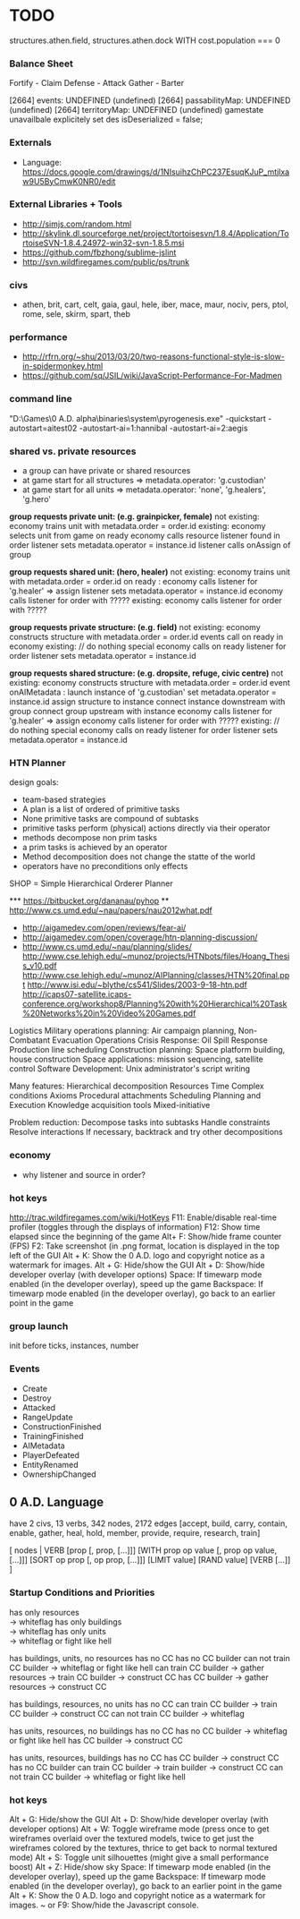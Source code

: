 

# TODO #

structures.athen.field, structures.athen.dock WITH cost.population === 0


### Balance Sheet

Fortify - Claim
Defense - Attack
Gather  - Barter


[2664]   events: UNDEFINED (undefined)
[2664]   passabilityMap: UNDEFINED (undefined)
[2664]   territoryMap: UNDEFINED (undefined)
gamestate unavailbale
explicitely set des
isDeserialized = false; 



### Externals

*  Language: https://docs.google.com/drawings/d/1NIsuihzChPC237EsuqKJuP_mtjlxaw9U5ByCmwK0NR0/edit 

### External Libraries + Tools ###

*  http://simjs.com/random.html
*  http://skylink.dl.sourceforge.net/project/tortoisesvn/1.8.4/Application/TortoiseSVN-1.8.4.24972-win32-svn-1.8.5.msi
*  https://github.com/fbzhong/sublime-jslint
*  http://svn.wildfiregames.com/public/ps/trunk

### civs ###

*  athen, brit, cart, celt, gaia, gaul, hele, iber, mace, maur, nociv, pers, ptol, rome, sele, skirm,
   spart, theb

### performance ###

*  http://rfrn.org/~shu/2013/03/20/two-reasons-functional-style-is-slow-in-spidermonkey.html
*  https://github.com/sq/JSIL/wiki/JavaScript-Performance-For-Madmen

### command line

"D:\Games\0 A.D. alpha\binaries\system\pyrogenesis.exe"  -quickstart -autostart=aitest02 -autostart-ai=1:hannibal -autostart-ai=2:aegis

### shared vs. private resources

*  a group can have private or shared resources
*  at game start for all structures => metadata.operator: 'g.custodian'
*  at game start for all units      => metadata.operator: 'none', 'g.healers', 'g.hero'

__group requests private unit: (e.g. grainpicker, female)__
  not existing:
    economy trains unit with metadata.order = order.id
  existing: 
    economy selects unit from game
  on ready economy calls resource listener found in order
  listener sets metadata.operator = instance.id
  listener calls onAssign of group

__group requests shared unit: (hero, healer)__
  not existing:
    economy trains unit with metadata.order = order.id
    on ready :
      economy calls listener for 'g.healer' => assign
        listener sets metadata.operator = instance.id
      economy calls listener for order with ?????
  existing: 
    economy calls listener for order with ?????

__group requests private structure: (e.g. field)__
  not existing:
    economy constructs structure with metadata.order = order.id
    events call on ready in economy
  existing: 
    // do nothing special
  economy calls on ready listener for order
  listener sets metadata.operator = instance.id

__group requests shared structure: (e.g. dropsite, refuge, civic centre)__
  not existing:
    economy constructs structure with metadata.order = order.id
    event onAIMetadata :
      launch instance of 'g.custodian'
      set metadata.operator = instance.id
      assign structure to instance
      connect instance downstream with group
      connect group upstream with instance
      economy calls listener for 'g.healer' => assign
      economy calls listener for order with ?????
  existing: 
    // do nothing special
  economy calls on ready listener for order
  listener sets metadata.operator = instance.id


### HTN Planner ###

design goals: 

*  team-based strategies
*  A plan is a list of ordered of primitive tasks
*  None primitive tasks are compound of subtasks
*  primitive tasks perform (physical) actions directly via their operator
*  methods decompose non prim tasks
*  a prim tasks is achieved by an operator
*  Method decomposition does not change the statte of the world
*  operators have no preconditions only effects


SHOP = Simple Hierarchical Orderer Planner

*** https://bitbucket.org/dananau/pyhop
** http://www.cs.umd.edu/~nau/papers/nau2012what.pdf
* http://aigamedev.com/open/reviews/fear-ai/
* http://aigamedev.com/open/coverage/htn-planning-discussion/
* http://www.cs.umd.edu/~nau/planning/slides/
http://www.cse.lehigh.edu/~munoz/projects/HTNbots/files/Hoang_Thesis_v10.pdf
http://www.cse.lehigh.edu/~munoz/AIPlanning/classes/HTN%20final.ppt
http://www.isi.edu/~blythe/cs541/Slides/2003-9-18-htn.pdf
http://icaps07-satellite.icaps-conference.org/workshop8/Planning%20with%20Hierarchical%20Task%20Networks%20in%20Video%20Games.pdf

Logistics
  Military operations planning:
  Air campaign planning, Non-
  Combatant Evacuation Operations
  Crisis Response: Oil Spill Response
  Production line scheduling
  Construction planning:
  Space platform building, house construction
  Space applications:
  mission sequencing, satellite control
  Software Development:
  Unix administrator's script writing

Many features:
  Hierarchical decomposition
  Resources
  Time
  Complex conditions
  Axioms
  Procedural attachments
  Scheduling
  Planning and Execution
  Knowledge acquisition tools
  Mixed-initiative

Problem reduction:
  Decompose tasks into subtasks
  Handle constraints
  Resolve interactions
  If necessary, backtrack and try other decompositions


### economy ###

*  why listener and source in order?

### hot keys ###
http://trac.wildfiregames.com/wiki/HotKeys
F11:        Enable/disable real-time profiler (toggles through the displays of information)
F12:        Show time elapsed since the beginning of the game
Alt+ F:     Show/hide frame counter (FPS)
F2:         Take screenshot (in .png format, location is displayed in the top left of the GUI
Alt + K:    Show the 0 A.D. logo and copyright notice as a watermark for images.
Alt + G:    Hide/show the GUI
Alt + D:    Show/hide developer overlay (with developer options)
Space:      If timewarp mode enabled (in the developer overlay), speed up the game
Backspace:  If timewarp mode enabled (in the developer overlay), go back to an earlier point in the game



### group launch ###
init before ticks, instances, number

### Events ###

*  Create
*  Destroy
*  Attacked
*  RangeUpdate
*  ConstructionFinished
*  TrainingFinished
*  AIMetadata
*  PlayerDefeated
*  EntityRenamed
*  OwnershipChanged

## 0 A.D. Language ###

have 2 civs, 13 verbs, 342 nodes, 2172 edges
[accept, build, carry, contain, enable, gather, heal, hold, member, provide, require, research, train]

[ nodes | VERB [prop [, prop, [...]]] 
          [WITH prop op value [, prop op value, [...]]] 
          [SORT op prop [, op prop, [...]]]
          [LIMIT value]
          [RAND value]
[VERB [...]]
]



### Startup Conditions and Priorities

  has only resources    
    -> whiteflag
  has only buildings    
    -> whiteflag
  has only units    
    -> whiteflag or fight like hell

  has buildings, units, no resources
    has no CC
      has no CC builder
        can not train CC builder
          -> whiteflag or fight like hell
        can train CC builder
          -> gather resources
          -> train CC builder
          -> construct CC
      has CC builder
        -> gather resources
        -> construct CC

  has buildings, resources, no units
    has no CC
      can train CC builder
        -> train CC builder
        -> construct CC
      can not train CC builder
        -> whiteflag

  has units, resources, no buildings
    has no CC
      has no CC builder
        -> whiteflag or fight like hell
      has CC builder
        -> construct CC

  has units, resources, buildings
    has no CC
      has CC builder
        -> construct CC
      has no CC builder
        can train CC builder
          -> train builder
          -> construct CC
        can not train CC builder
          -> whiteflag or fight like hell







### hot keys ###

Alt + G: Hide/show the GUI
Alt + D: Show/hide developer overlay (with developer options)
Alt + W: Toggle wireframe mode (press once to get wireframes overlaid over the textured models, twice to get just the wireframes colored by the textures, thrice to get back to normal textured mode)
Alt + S: Toggle unit silhouettes (might give a small performance boost)
Alt + Z: Hide/show sky
Space: If timewarp mode enabled (in the developer overlay), speed up the game
Backspace: If timewarp mode enabled (in the developer overlay), go back to an earlier point in the game
Alt + K: Show the 0 A.D. logo and copyright notice as a watermark for images.
~ or F9: Show/hide the Javascript console.



